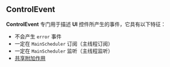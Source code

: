 ## ControlEvent

**ControlEvent** 专门用于描述 **UI** 控件所产生的事件，它具有以下特征：

* 不会产生 `error` 事件
* 一定在 `MainScheduler` 订阅（主线程订阅）
* 一定在 `MainScheduler` 监听（主线程监听）
* [共享附加作用]
  
[共享附加作用]:/content/recipes/share_side_effects.md
